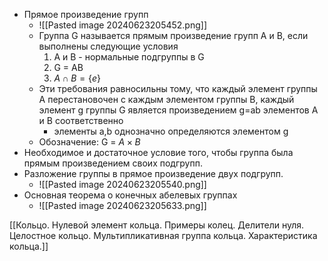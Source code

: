 - Прямое произведение групп
	- ![[Pasted image 20240623205452.png]]
	- Группа G называется прямым произведение групп A и B, если выполнены следующие условия
		1) A и B - нормальные подгруппы в G
		2) G = AB
		3) $A \cap B = \{e\}$
	- Эти требования равносильны тому, что каждый элемент группы A перестановочен с каждым элементом группы B, каждый элемент g группы G является произведением g=ab элементов A и B соответственно
		- элементы a,b однозначно определяются элементом g
	- Обозначение: G = $A\times B$
- Необходимое и достаточное условие того, чтобы группа была прямым произведением своих подгрупп.
- Разложение группы в прямое произведение двух подгрупп.
	- ![[Pasted image 20240623205540.png]]
- Основная теорема о конечных абелевых группах
	- ![[Pasted image 20240623205633.png]]




[[Кольцо. Нулевой элемент кольца. Примеры колец. Делители нуля. Целостное кольцо. Мультипликативная группа кольца. Характеристика кольца.]]
